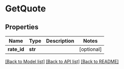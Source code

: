 # GetQuote

## Properties
Name | Type | Description | Notes
------------ | ------------- | ------------- | -------------
**rate_id** | **str** |  | [optional] 

[[Back to Model list]](../README.md#documentation-for-models) [[Back to API list]](../README.md#documentation-for-api-endpoints) [[Back to README]](../README.md)

